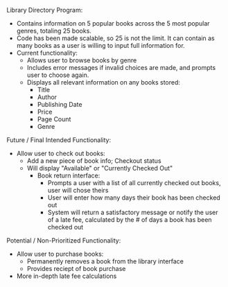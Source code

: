 Library Directory Program:
- Contains information on 5 popular books across the 5 most popular genres, totaling 25 books.
- Code has been made scalable, so 25 is not the limit. It can contain as many books as a user is willing to input full information for.
- Current functionality:
    - Allows user to browse books by genre
    - Includes error messages if invalid choices are made, and prompts user to choose again.
    - Displays all relevant information on any books stored:
      - Title
      - Author
      - Publishing Date
      - Price
      - Page Count
      - Genre
                
Future / Final Intended Functionality:
- Allow user to check out books:
  - Add a new piece of book info; Checkout status
  - Will display "Available" or "Currently Checked Out"
    - Book return interface:
      - Prompts a user with a list of all currently checked out books, user will chose theirs 
      - User will enter how many days their book has been checked out
      - System will return a satisfactory message or notify the user of a late fee, calculated by the # of days a book has been checked out

Potential / Non-Prioritized Functionality:
- Allow user to purchase books:
    - Permanently removes a book from the library interface
    - Provides reciept of book purchase
- More in-depth late fee calculations
